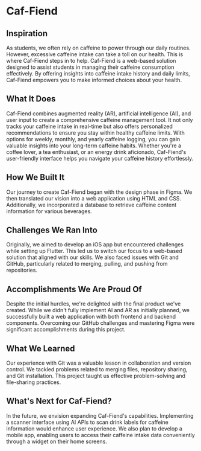 # Caf-Fiend

## Inspiration
As students, we often rely on caffeine to power through our daily routines. However, excessive caffeine intake can take a toll on our health. This is where Caf-Fiend steps in to help. Caf-Fiend is a web-based solution designed to assist students in managing their caffeine consumption effectively. By offering insights into caffeine intake history and daily limits, Caf-Fiend empowers you to make informed choices about your health.

## What It Does
Caf-Fiend combines augmented reality (AR), artificial intelligence (AI), and user input to create a comprehensive caffeine management tool. It not only tracks your caffeine intake in real-time but also offers personalized recommendations to ensure you stay within healthy caffeine limits. With options for weekly, monthly, and yearly caffeine logging, you can gain valuable insights into your long-term caffeine habits. Whether you're a coffee lover, a tea enthusiast, or an energy drink aficionado, Caf-Fiend's user-friendly interface helps you navigate your caffeine history effortlessly.

## How We Built It
Our journey to create Caf-Fiend began with the design phase in Figma. We then translated our vision into a web application using HTML and CSS. Additionally, we incorporated a database to retrieve caffeine content information for various beverages.

## Challenges We Ran Into
Originally, we aimed to develop an iOS app but encountered challenges while setting up Flutter. This led us to switch our focus to a web-based solution that aligned with our skills. We also faced issues with Git and GitHub, particularly related to merging, pulling, and pushing from repositories.

## Accomplishments We Are Proud Of
Despite the initial hurdles, we're delighted with the final product we've created. While we didn't fully implement AI and AR as initially planned, we successfully built a web application with both frontend and backend components. Overcoming our GitHub challenges and mastering Figma were significant accomplishments during this project.

## What We Learned
Our experience with Git was a valuable lesson in collaboration and version control. We tackled problems related to merging files, repository sharing, and Git installation. This project taught us effective problem-solving and file-sharing practices.

## What's Next for Caf-Fiend?
In the future, we envision expanding Caf-Fiend's capabilities. Implementing a scanner interface using AI APIs to scan drink labels for caffeine information would enhance user experience. We also plan to develop a mobile app, enabling users to access their caffeine intake data conveniently through a widget on their home screens.